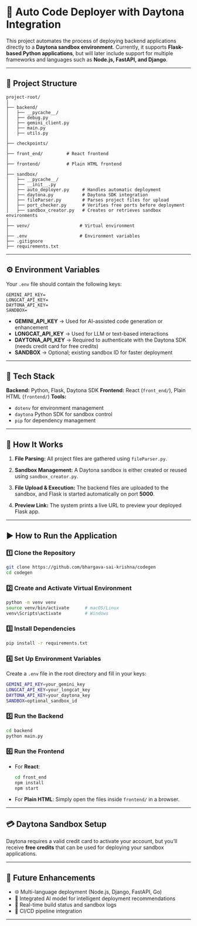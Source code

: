 # 🚀 **Auto Code Deployer with Daytona Integration**

This project automates the process of deploying backend applications directly to a **Daytona sandbox environment**.
Currently, it supports **Flask-based Python applications**, but will later include support for multiple frameworks and languages such as **Node.js, FastAPI, and Django**.

---

## 📁 **Project Structure**

```
project-root/
│
├── backend/
│   ├── __pycache__/
│   ├── debug.py
│   ├── gemini_client.py
│   ├── main.py
│   ├── utils.py
│
├── checkpoints/
│
├── front_end/         # React frontend
│
├── frontend/          # Plain HTML frontend
│
├── sandbox/
│   ├── __pycache__/
│   ├── __init__.py
│   ├── auto_deployer.py     # Handles automatic deployment
│   ├── daytona.py           # Daytona SDK integration
│   ├── fileParser.py        # Parses project files for upload
│   ├── port_checker.py      # Verifies free ports before deployment
│   ├── sandbox_creator.py   # Creates or retrieves sandbox environments
│
├── venv/                   # Virtual environment
│
├── .env                    # Environment variables
├── .gitignore
├── requirements.txt
```

---

## ⚙️ **Environment Variables**

Your `.env` file should contain the following keys:

```
GEMINI_API_KEY=
LONGCAT_API_KEY=
DAYTONA_API_KEY=
SANDBOX=
```

* **GEMINI_API_KEY** → Used for AI-assisted code generation or enhancement
* **LONGCAT_API_KEY** → Used for LLM or text-based interactions
* **DAYTONA_API_KEY** → Required to authenticate with the Daytona SDK (needs credit card for free credits)
* **SANDBOX** → Optional; existing sandbox ID for faster deployment

---

## 🧠 **Tech Stack**

**Backend:** Python, Flask, Daytona SDK
**Frontend:** React (`front_end/`), Plain HTML (`frontend/`)
**Tools:**

* `dotenv` for environment management
* `daytona` Python SDK for sandbox control
* `pip` for dependency management

---

## 🧩 **How It Works**

1. **File Parsing:**
   All project files are gathered using `fileParser.py`.

2. **Sandbox Management:**
   A Daytona sandbox is either created or reused using `sandbox_creator.py`.

3. **File Upload & Execution:**
   The backend files are uploaded to the sandbox, and Flask is started automatically on port **5000**.

4. **Preview Link:**
   The system prints a live URL to preview your deployed Flask app.

---

## ▶️ **How to Run the Application**

### **1️⃣ Clone the Repository**

```bash
git clone https://github.com/bhargava-sai-krishna/codegen
cd codegen
```

### **2️⃣ Create and Activate Virtual Environment**

```bash
python -m venv venv
source venv/bin/activate      # macOS/Linux
venv\Scripts\activate         # Windows
```

### **3️⃣ Install Dependencies**

```bash
pip install -r requirements.txt
```

### **4️⃣ Set Up Environment Variables**

Create a `.env` file in the root directory and fill in your keys:

```bash
GEMINI_API_KEY=your_gemini_key
LONGCAT_API_KEY=your_longcat_key
DAYTONA_API_KEY=your_daytona_key
SANDBOX=optional_sandbox_id
```

### **5️⃣ Run the Backend**

```bash
cd backend
python main.py
```

### **6️⃣ Run the Frontend**

* For **React**:

  ```bash
  cd front_end
  npm install
  npm start
  ```
* For **Plain HTML**:
  Simply open the files inside `frontend/` in a browser.

---

## 💳 **Daytona Sandbox Setup**

Daytona requires a valid credit card to activate your account, but you’ll receive **free credits** that can be used for deploying your sandbox applications.

---

## 🧭 **Future Enhancements**

* 🌐 Multi-language deployment (Node.js, Django, FastAPI, Go)
* 🧠 Integrated AI model for intelligent deployment recommendations
* 🔁 Real-time build status and sandbox logs
* 🧩 CI/CD pipeline integration

---